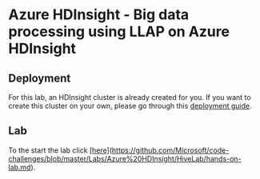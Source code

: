 # Azure HDInsight - Big data processing using LLAP on Azure HDInsight

## [](https://github.com/Microsoft/code-challenges/tree/master/Labs/Azure%20HDInsight/HiveLab#deployment)Deployment

For this lab, an HDInsight cluster is already created for you. If you want to create this cluster on your own, please go through this [deployment guide](https://github.com/arnabganguly/llap-hdinsight/blob/master/Clusterdeployment.md).

## [](https://github.com/Microsoft/code-challenges/tree/master/Labs/Azure%20HDInsight/HiveLab#lab)Lab

To the start the lab click  [\[here\]](https://github.com/arnabganguly/llap-hdinsight/blob/master/Clusterdeployment.md)(https://github.com/Microsoft/code-challenges/blob/master/Labs/Azure%20HDInsight/HiveLab/hands-on-lab.md).
<!--stackedit_data:
eyJoaXN0b3J5IjpbLTUzNzM0OTE0NiwtMTA5MDg3MzkzXX0=
-->
